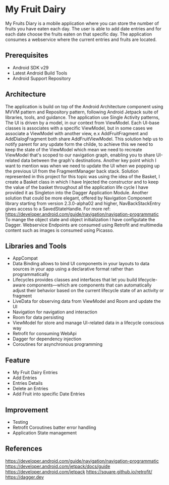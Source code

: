 My Fruit Dairy
=====================================================

My Fruits Diary is a mobile application where you can store the number of fruits you have eaten
each day. The user is able to add date entries and for each date choose the fruits eaten on that
specific day. The application consumes a webservice where the current entries and fruits are located.

Prerequisites
--------------

- Android SDK v29
- Latest Android Build Tools
- Android Support Repository

Architecture
---------------

The application is build on top of the Android Architecture component using MVVM pattern and Repository
pattern, following Android Jetpack suite of libraries, tools, and guidance. The application use Single
Activity patterns, The UI is driven by a model, in our context from ViewModel. Each UI-base classes
is associates with a specific ViewModel, but in some cases we associate a ViewModel with another view,
e.x AddFruitFragment and AddDialogFragment both share AddFruitViewModel. This solution help us to notify
parent for any update form the childe, to achieve this we need to keep the state of the ViewModel
which mean we need to recreate ViewModel that's scoped to our navigation graph, enabling you to share
UI-related data between the graph's destinations. Another key point which I want to mention was
when we need to update the UI when we popping up the previous UI from the FragmentManager back stack.
Solution represented in this project for this topic was using the idea of the Basket, I create a Basket
class in which I have Injected the constructor and to keep the value of the basket throughout all the
application life cycle I have provided it as Singleton into the Dagger Application Module. Another solution
that could be more elegant, offered by Navigation Component library starting from version 2.3.0-alpha02
and higher, NavBackStackEntry gives access to a SavedStateHandle.
For more ref: https://developer.android.com/guide/navigation/navigation-programmatic
To mange the object state and object initialization I have configutate the Dagger. Webservice Endpoints
are consumed using Retrofit and multimedia content such as images is consumed using Picasso.

Libraries and Tools
---------------
- AppCompat
- Data Binding allows to bind UI components in your layouts to data sources in your app using a
  declarative format rather than programmatically
- Lifecycles provides classes and interfaces that let you build lifecycle-aware components—which are
  components that can automatically adjust their behavior based on the current lifecycle state of an
  activity or fragment
- LiveData for observing data from ViewModel and Room and update the UI
- Navigation for navigation and interaction
- Room for data persisting
- ViewModel for store and manage UI-related data in a lifecycle conscious way
- Retrofit for consuming WebApi
- Dagger for dependency injection
- Coroutines for asynchronous programming

Feature
---------------

- My Fruit Dairy Entries
- Add Entries
- Entries Details
- Delete an Entries
- Add Fruit into specific Date Entries

Improvement
---------------
- Testing
- Retrofit Coroutines batter error handling
- Application State management

References
---------------
https://developer.android.com/guide/navigation/navigation-programmatic
https://developer.android.com/jetpack/docs/guide
https://developer.android.com/jetpack
https://square.github.io/retrofit/
https://dagger.dev

